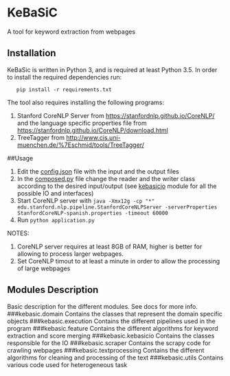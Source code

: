 # KeBaSiC
A tool for keyword extraction from webpages 

## Installation
KeBaSic is written in Python 3, and is required at least Python 3.5. In order to install the required dependencies run:

```
   pip install -r requirements.txt
```

The tool also requires installing the following programs:

1. Stanford CoreNLP Server from <a href="https://stanfordnlp.github.io/CoreNLP/">https://stanfordnlp.github.io/CoreNLP/</a> and the language specific properties file from <a href="https://stanfordnlp.github.io/CoreNLP/download.html">https://stanfordnlp.github.io/CoreNLP/download.html</a>
2. TreeTagger from <a href="http://www.cis.uni-muenchen.de/%7Eschmid/tools/TreeTagger/">http://www.cis.uni-muenchen.de/%7Eschmid/tools/TreeTagger/</a>

##Usage
1. Edit the [config.json](kebasic/config.json) file with the input and the output files
2. In the [composed.py](kebasic/executions/composed.py) file change the reader and the writer class according to the desired input/output (see [kebasicio](kebasic.kebasicio) module for all the possible IO and interfaces)
3. Start CoreNLP server with ```java -Xmx12g -cp "*" edu.stanford.nlp.pipeline.StanfordCoreNLPServer -serverProperties StanfordCoreNLP-spanish.properties -timeout 60000```
4. Run ```python application.py```

NOTES:

1. CoreNLP server requires at least 8GB of RAM, higher is better for allowing to process larger webpages.
2. Set CoreNLP timout to at least a minute in order to allow the processing of large webpages


## Modules Description
Basic description for the different modules. See docs for more info.
###kebasic.domain
Contains the classes that represent the domain specific objects
###kebasic.execution
Contains the different pipelines used in the program
###kebasic.feature
Contains the different algorithms for keyword extraction and score merging
###kebasic.kebasicio
Contains the classes responsible for the IO 
###kebasic.scraper
Contains the scrapy code for crawling webpages
###kebasic.textprocessing
Contains the different algorithms for cleaning and processing of the text
###kebasic.utils
Contains various code used for heterogeneous task 